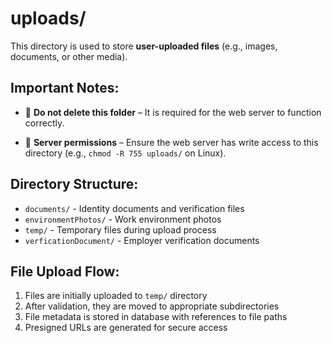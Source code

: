 # uploads/

This directory is used to store **user-uploaded files** (e.g., images, documents, or other media).

## Important Notes:
- 🚨 **Do not delete this folder** – It is required for the web server to function correctly.

- 📂 **Server permissions** – Ensure the web server has write access to this directory (e.g., `chmod -R 755 uploads/` on Linux).

## Directory Structure:
- `documents/` - Identity documents and verification files
- `environmentPhotos/` - Work environment photos
- `temp/` - Temporary files during upload process
- `verficationDocument/` - Employer verification documents

## File Upload Flow:
1. Files are initially uploaded to `temp/` directory
2. After validation, they are moved to appropriate subdirectories
3. File metadata is stored in database with references to file paths
4. Presigned URLs are generated for secure access
